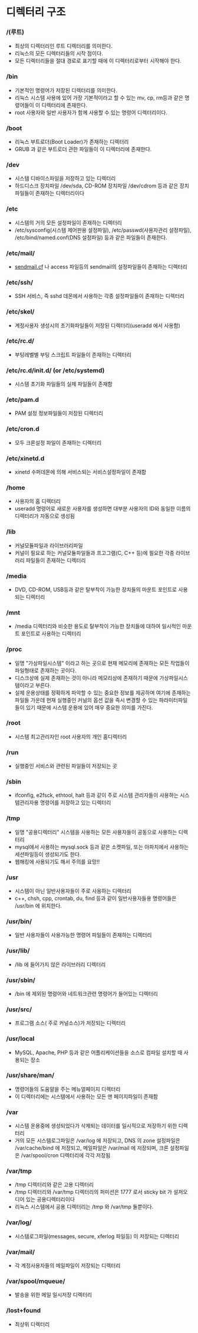 # 디렉터리 구조

### /(루트)

- 최상의 디렉터리인 루트 디렉터리를 의미한다.
- 리눅스의 모든 디렉터리들의 시작 점이다.
- 모든 디렉터리들을 절대 경로로 표기할 때에 이 디렉터리로부터 시작해야 한다.

### /bin

- 기본적인 명령어가 저장된 디렉터리를 의미한다.
- 리눅스 시스템 사용에 있어 가장 기본적이라고 할 수 있는 mv, cp, rm등과 같은 명령어들이 이 디렉터리에 존재한다.
- root 사용자와 일반 사용자가 함께 사용할 수 있는 명령어 디렉터리이다.

### /boot

- 리눅스 부트로더(Boot Loader)가 존재하는 디렉터리
- GRUB 과 같은 부트로더 관한 파일들이 이 디렉터리에 존재한다.

### /dev

- 시스템 디바이스파일을 저장하고 있는 디렉터리
- 하드디스크 장치파일 /dev/sda, CD-ROM 장치파일 /dev/cdrom 등과 같은 장치파일들이 존재하는 디렉터리이다

### /etc

- 시스템의 거의 모든 설정파일이 존재하는 디렉터리
- /etc/sysconfig(시스템 제어판용 설정파일), /etc/passwd(사용자관리 설정파일), /etc/bind/named.conf(DNS 설정파일) 등과 같은 파일들이 존재한다.

### /etc/mail/

- [sendmail.cf](http://sendmail.cf) 나 access 파일등의 sendmail의 설정파일들이 존재하는 디렉터리

### /etc/ssh/

- SSH 서비스, 즉 sshd 데몬에서 사용하는 각종 설정파일들이 존재하는 디렉터리

### /etc/skel/

- 계정사용자 생성시의 초기화파일들이 저장된 디렉터리(useradd 에서 사용함)

### /etc/rc.d/

- 부팅레벨별 부팅 스크립트 파일들이 존재하는 디렉터리

### /etc/rc.d/init.d/ (or  /etc/systemd)

- 시스템 초기화 파일들의 실제 파일들이 존재함

### /etc/pam.d

- PAM 설정 정보파일들이 저장된 디렉터리

### /etc/cron.d

- 모두 크론설정 파일이 존재하는 디렉터리

### /etc/xinetd.d

- xinetd 수퍼데몬에 의해 서비스되는 서비스설정파일이 존재함

### /home

- 사용자의 홈 디렉터리
- useradd 명령어로 새로운 사용자를 생성하면 대부분 사용자의 ID와 동일한 이름의 디렉터리가 자동으로 생성됨

### /lib

- 커널모듈파일과 라이브러리파일
- 커널이 필요로 하는 커널모듈파일들과 프고그램(C, C++ 등)에 필요한 각종 라이브러리 파일들이 존재하는 디렉터리

### /media

- DVD, CD-ROM, USB등과 같은 탈부착이 가능한 장치들의 마운트 포인트로 사용되는 디렉터리

### /mnt

- /media 디렉터리와 비슷한 용도로 탈부착이 가능한 장치들에 대하여 일시적인 마운트 포인트로 사용하는 디렉터리

### /proc

- 일명 "가상파일시스템" 이라고 하는 곳으로 현재 메모리에 존재하는 모든 작업들이 파일형태로 존재하는 곳이다.
- 디스크상에 실제 존재하는 것이 아니라 메모리상에 존재하기 때문에 가상파일시스템이라고 부른다.
- 실제 운용상태를 정확하게 파악할 수 있는 중요한 정보를 제공하며 여기에 존재하는 파일들 가운데 현재 실행중인 커널의 옵션 값을 즉시 변경할 수 있는 파라미터파일들이 있기 때문에 시스템 운용에 있어 매우 중요한 의미를 가진다.

### /root

- 시스템 최고관리자인 root 사용자의 개인 홈디렉터리

### /run

- 실행중인 서비스와 관련된 파일들이 저장되는 곳

### /sbin

- ifconfig, e2fsck, ethtool, halt 등과 같이 주로 시스템 관리자들이 사용하는 시스템관리자용 명령어를 저장하고 있는 디렉터리

### /tmp

- 일명 "공용디렉터리" 시스템을 사용하는 모든 사용자들이 공동으로 사용하는 디렉터리
- mysql에서 사용하는 mysql.sock 등과 같은 소켓파일, 또는 아파치에서 사용하는 세션파일등이 생성되기도 한다.
- 웹해킹에 사용되기도 해서 주의를 요망!!

### /usr

- 시스템이 아닌 일반사용자들이 주로 사용하는 디렉터리
- c++, chsh, cpp, crontab, du, find 등과 같이 일반사용자들용 명령어들은 /usr/bin 에 위치한다.

### /usr/bin/

- 일반 사용자들이 사용가능한 명령어 파일들이 존재하는 디렉터리

### /usr/lib/

- /lib 에 들어가지 않은 라이브러리 디렉터리

### /usr/sbin/

- /bin 에 제외된 명령어와 네트워크관련 명령어가 들어있는 디렉터리

### /usr/src/

- 프로그램 소스( 주로 커널소스)가 저장되는 디렉터리

### /usr/local

- MySQL, Apache, PHP 등과 같은 어플리케이션들을 소스로 컴파일 설치할 때 사용되는 장소

### /usr/share/man/

- 명령어들의 도움말을 주는 메뉴얼페이지 디렉터리
- 이 디렉터리에는 시스템에서 사용하는 모든 맨 페이지파일이 존재함

### /var

- 시스템 운용중에 생성되었다가 삭제되는 데이터를 일시적으로 저장하기 위한 디렉터리
- 거의 모든 시스템로그파일은 /var/log 에 저장되고, DNS 의 zone 설정파일은 /var/cache/bind 에 저장되고, 메일파일은 /var/mail 에 저장되며, 크론 설정파일은 /var/spool/cron 디렉터리에 각각 저장됨

### /var/tmp

- /tmp 디렉터리와 같은 고용 디렉터리
- /tmp 디렉터리와 /var/tmp 디렉터리의 퍼미션은 1777 로서 sticky bit 가 설저오디어 있는 공용디렉터리이다
- 리눅스 시스템에서 공용 디렉터리는 /tmp 와 /var/tmp 둘뿐이다.

### /var/log/

- 시스템로그파일(messages, secure, xferlog 파일등) 이 저장되는 디렉터리

### /var/mail/

- 각 계정사용자들의 메일파일이 저장되는 디렉터리

### /var/spool/mqueue/

- 발송을 위한 메일 일시저장 디렉터리

### /lost+found

- 최상위 디렉터리
